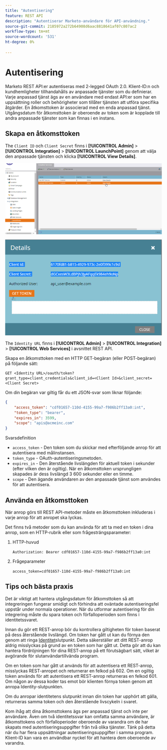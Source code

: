 ```yaml
---
title: "Autentisering"
feature: REST API
description: "Autentiserar Marketo-användare för API-användning."
source-git-commit: 2185972a272b64908d6aac8818641af07c807ac2
workflow-type: tm+mt
source-wordcount: '531'
ht-degree: 0%

---
```



# Autentisering

Marketo REST API:er autentiseras med 2-legged OAuth 2.0. Klient-ID:n och kundhemligheter tillhandahålls av anpassade tjänster som du definierar. Varje anpassad tjänst ägs av en användare med endast API:er som har en uppsättning roller och behörigheter som tillåter tjänsten att utföra specifika åtgärder. En åtkomsttoken är associerad med en enda anpassad tjänst. Utgångsdatum för åtkomsttoken är oberoende av token som är kopplade till andra anpassade tjänster som kan finnas i en instans.

## Skapa en åtkomsttoken

The `Client ID` och `Client Secret` finns i **[!UICONTROL Admin]** > **[!UICONTROL Integration]** > **[!UICONTROL LaunchPoint]** genom att välja den anpassade tjänsten och klicka **[!UICONTROL View Details]**.

![Hämta REST-tjänstinformation](assets/authentication-service-view-details.png)

![Startpunktsreferenser](assets/admin-launchpoint-credentials.png)

The `Identity URL` finns i **[!UICONTROL Admin]** > **[!UICONTROL Integration]** > **[!UICONTROL Web Services]** i avsnittet REST API.

Skapa en åtkomsttoken med en HTTP GET-begäran (eller POST-begäran) på följande sätt:

```
GET <Identity URL>/oauth/token?grant_type=client_credentials&client_id=<Client Id>&client_secret=<Client Secret>
```

Om din begäran var giltig får du ett JSON-svar som liknar följande:

```json
{
    "access_token": "cdf01657-110d-4155-99a7-f986b2ff13a0:int",
    "token_type": "bearer",
    "expires_in": 3599,
    "scope": "apis@acmeinc.com"
}
```

Svarsdefinition

- `access_token` - Den token som du skickar med efterföljande anrop för att autentisera med målinstansen.
- `token_type` - OAuth-autentiseringsmetoden.
- `expires_in` - Den återstående livslängden för aktuell token i sekunder (efter vilken den är ogiltig). När en åtkomsttoken ursprungligen skapades är dess livslängd 3 600 sekunder eller en timme.
- `scope` - Den ägande användaren av den anpassade tjänst som användes för att autentisera.

## Använda en åtkomsttoken

När anrop görs till REST API-metoder måste en åtkomsttoken inkluderas i varje anrop för att anropet ska lyckas.

Det finns två metoder som du kan använda för att ta med en token i dina anrop, som en HTTP-rubrik eller som frågesträngsparameter:

1. HTTP-huvud

   `Authorization: Bearer cdf01657-110d-4155-99a7-f986b2ff13a0:int`

1. Frågeparameter

   `access_token=cdf01657-110d-4155-99a7-f986b2ff13a0:int`

## Tips och bästa praxis

Det är viktigt att hantera utgångsdatum för åtkomsttoken så att integreringen fungerar smidigt och förhindra att oväntade autentiseringsfel uppstår under normala operationer. När du utformar autentisering för din integrering måste du spara token och förfalloperioden som finns i identitetssvaret.

Innan du gör ett REST-anrop bör du kontrollera giltigheten för token baserat på dess återstående livslängd. Om token har gått ut kan du förnya den genom att ringa [Identitet](https://developer.adobe.com/marketo-apis/api/identity/#tag/Identity/operation/identityUsingGET)slutpunkt. Detta säkerställer att ditt REST-anrop aldrig misslyckas på grund av en token som har gått ut. Detta gör att du kan hantera fördröjningen för dina REST-anrop på ett förutsägbart sätt, vilket är avgörande för slutanvändartillvända program.

Om en token som har gått ut används för att autentisera ett REST-anrop, misslyckas REST-anropet och returnerar en felkod på 602. Om en ogiltig token används för att autentisera ett REST-anrop returneras en felkod 601. Om någon av dessa koder tas emot bör klienten förnya token genom att anropa Identity-slutpunkten.

Om du anropar identitetens slutpunkt innan din token har upphört att gälla, returneras samma token och den återstående livscykeln i svaret.

Kom ihåg att dina åtkomsttokens ägs per anpassad tjänst och inte per användare. Även om två identitetssvar kan omfatta samma användare, är åtkomsttokens och förfalloperioder oberoende av varandra om de har skapats med autentiseringsuppgifter från två olika tjänster. Tänk på detta när du har flera uppsättningar autentiseringsuppgifter i samma program. Klient-ID kan vara en användbar nyckel för att hantera dem oberoende av varandra.
